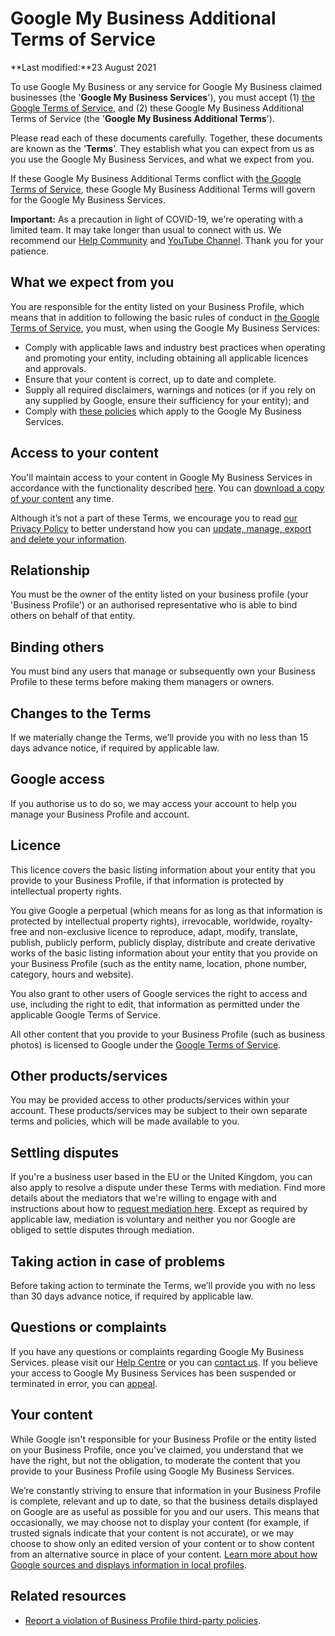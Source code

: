 Google My Business Additional Terms of Service
==============================================

**Last modified:**23 August 2021

To use Google My Business or any service for Google My Business claimed businesses (the '**Google My Business Services**'), you must accept (1) [the Google Terms of Service](https://policies.google.com/terms), and (2) these Google My Business Additional Terms of Service (the '**Google My Business Additional Terms**').

Please read each of these documents carefully. Together, these documents are known as the '**Terms**'. They establish what you can expect from us as you use the Google My Business Services, and what we expect from you.

If these Google My Business Additional Terms conflict with [the Google Terms of Service](https://policies.google.com/terms), these Google My Business Additional Terms will govern for the Google My Business Services.

**Important:** As a precaution in light of COVID-19, we're operating with a limited team. It may take longer than usual to connect with us. We recommend our [Help Community](https://support.google.com/business/community) and [YouTube Channel](https://www.youtube.com/c/GoogleMyBusinessHelp/featured). Thank you for your patience.

What we expect from you
-----------------------

You are responsible for the entity listed on your Business Profile, which means that in addition to following the basic rules of conduct in [the Google Terms of Service](https://policies.google.com/terms), you must, when using the Google My Business Services:

*   Comply with applicable laws and industry best practices when operating and promoting your entity, including obtaining all applicable licences and approvals.
*   Ensure that your content is correct, up to date and complete.
*   Supply all required disclaimers, warnings and notices (or if you rely on any supplied by Google, ensure their sufficiency for your entity); and
*   Comply with [these policies](https://support.google.com/business/answer/7667250) which apply to the Google My Business Services.

Access to your content
----------------------

You'll maintain access to your content in Google My Business Services in accordance with the functionality described [here](https://support.google.com/business/answer/3038063). You can [download a copy of your content](https://support.google.com/accounts/answer/3024190) any time.

Although it’s not a part of these Terms, we encourage you to read [our Privacy Policy](https://policies.google.com/privacy) to better understand how you can [update, manage, export and delete your information](http://account.google.com/).

Relationship
------------

You must be the owner of the entity listed on your business profile (your 'Business Profile') or an authorised representative who is able to bind others on behalf of that entity.

Binding others
--------------

You must bind any users that manage or subsequently own your Business Profile to these terms before making them managers or owners.

Changes to the Terms
--------------------

If we materially change the Terms, we’ll provide you with no less than 15 days advance notice, if required by applicable law.

Google access
-------------

If you authorise us to do so, we may access your account to help you manage your Business Profile and account.

Licence
-------

This licence covers the basic listing information about your entity that you provide to your Business Profile, if that information is protected by intellectual property rights.

You give Google a perpetual (which means for as long as that information is protected by intellectual property rights), irrevocable, worldwide, royalty-free and non-exclusive licence to reproduce, adapt, modify, translate, publish, publicly perform, publicly display, distribute and create derivative works of the basic listing information about your entity that you provide on your Business Profile (such as the entity name, location, phone number, category, hours and website).

You also grant to other users of Google services the right to access and use, including the right to edit, that information as permitted under the applicable Google Terms of Service.

All other content that you provide to your Business Profile (such as business photos) is licensed to Google under the [Google Terms of Service](https://policies.google.com/terms).

Other products/services
-----------------------

You may be provided access to other products/services within your account. These products/services may be subject to their own separate terms and policies, which will be made available to you.

Settling disputes
-----------------

If you're a business user based in the EU or the United Kingdom, you can also apply to resolve a dispute under these Terms with mediation. Find more details about the mediators that we're willing to engage with and instructions about how to [request mediation here](http://g.co/help/mediation). Except as required by applicable law, mediation is voluntary and neither you nor Google are obliged to settle disputes through mediation.

Taking action in case of problems
---------------------------------

Before taking action to terminate the Terms, we’ll provide you with no less than 30 days advance notice, if required by applicable law.

Questions or complaints
-----------------------

If you have any questions or complaints regarding Google My Business Services. please visit our [Help Centre](https://support.google.com/business/) or you can [contact us](https://support.google.com/business/gethelp). If you believe your access to Google My Business Services has been suspended or terminated in error, you can [appeal](https://support.google.com/business/answer/4569145).

Your content
------------

While Google isn't responsible for your Business Profile or the entity listed on your Business Profile, once you've claimed, you understand that we have the right, but not the obligation, to moderate the content that you provide to your Business Profile using Google My Business Services.

We’re constantly striving to ensure that information in your Business Profile is complete, relevant and up to date, so that the business details displayed on Google are as useful as possible for you and our users. This means that occasionally, we may choose not to display your content (for example, if trusted signals indicate that your content is not accurate), or we may choose to show only an edited version of your content or to show content from an alternative source in place of your content. [Learn more about how Google sources and displays information in local profiles](https://support.google.com/business/answer/2721884).

Related resources
-----------------

*   [Report a violation of Business Profile third-party policies](https://support.google.com/business/contact/gmb_3p_complaints).